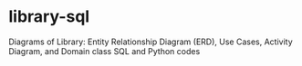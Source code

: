 # library-sql
Diagrams of Library: Entity Relationship Diagram (ERD), Use Cases, Activity Diagram, and Domain class
SQL and Python codes 
